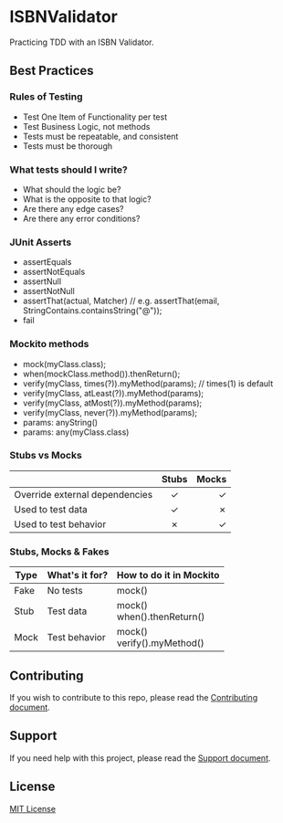 # ISBNValidator

Practicing TDD with an ISBN Validator.

## Best Practices

### Rules of Testing

* Test One Item of Functionality per test
* Test Business Logic, not methods
* Tests must be repeatable, and consistent
* Tests must be thorough

### What tests should I write?

* What should the logic be?
* What is the opposite to that logic?
* Are there any edge cases?
* Are there any error conditions?

### JUnit Asserts

* assertEquals
* assertNotEquals
* assertNull
* assertNotNull
* assertThat(actual, Matcher) // e.g. assertThat(email, StringContains.containsString("@"));
* fail

### Mockito methods

* mock(myClass.class);
* when(mockClass.method()).thenReturn();
* verify(myClass, times(?)).myMethod(params); // times(1) is default
* verify(myClass, atLeast(?)).myMethod(params);
* verify(myClass, atMost(?)).myMethod(params);
* verify(myClass, never(?)).myMethod(params);
* params: anyString()
* params: any(myClass.class)

### Stubs vs Mocks

|                                | Stubs | Mocks |
| ------------------------------ |:-----:| -----:|
| Override external dependencies |   ✓   |   ✓   |
| Used to test data              |   ✓   |   ✗   |
| Used to test behavior          |   ✗   |   ✓   |

### Stubs, Mocks & Fakes

| Type | What's it for? | How to do it in Mockito            |
|------|----------------|------------------------------------|
| Fake | No tests       | mock()                             |
| Stub | Test data      | mock() <br/> when().thenReturn()   |
| Mock | Test behavior  | mock() <br/> verify().myMethod()   |

## Contributing

If you wish to contribute to this repo, please read the [Contributing document](.github/CONTRIBUTING.md).

## Support

If you need help with this project, please read the [Support document](.github/SUPPORT.md).

## License

[MIT License](LICENSE)
